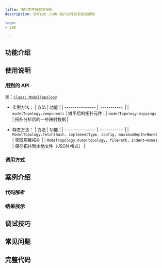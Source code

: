 ```yaml
---
title: 拓扑文件获取及解析
description: EMTLab JSON 拓扑文件的获取及解析

tags:
- SDK

---
```


## 功能介绍

## 使用说明

### 用到的 API

类：[`Class: ModelTopology`](../../../70-api/10-model/index.md#class-modeltopology)

+ 实例方法：
    | 方法     | 功能 | 
    | ---------------- | :-----------: | 
    | `modelTopology.components` |   摊平后的拓扑元件    | 
    | `modelTopology.mappings`                |  拓扑分析后的一些映射数据  | 

+ 静态方法：
    | 方法     | 功能 | 
    | ---------------- | :-----------: | 
    | `ModelTopology.fetch(hash, implementType, config, maximumDepth=None)` |   获取项目拓扑    | 
    | `ModelTopology.dump(topology, filePath, indent=None)`                |  保存拓扑到本地文件（JSON 格式）  | 

### 调用方式

## 案例介绍

### 代码解析

### 结果展示

## 调试技巧

## 常见问题

## 完整代码